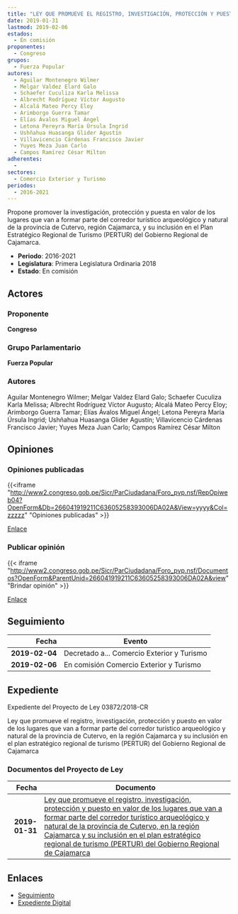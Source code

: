 ```yaml
---
title: "LEY QUE PROMUEVE EL REGISTRO, INVESTIGACIÓN, PROTECCIÓN Y PUESTA EN VALOR DE LOS LUGARES QUE VAN A FORMAR PARTE DEL CORREDOR TURÍSTICO ARQUEOLÓGICO Y NATURAL DE LA PROVINCIA DE CUTERVO, EN LA REGIÓN CAJAMARCA, Y SU INCLUSIÓN EN EL PLAN ESTRATÉGICO REGIONAL DE TURISMO (PERTUR) DEL GOBIERNO REGIONAL DE CAJAMARCA"
date: 2019-01-31
lastmod: 2019-02-06
estados: 
  - En comisión
proponentes: 
  - Congreso
grupos: 
  - Fuerza Popular
autores: 
  - Aguilar Montenegro Wilmer
  - Melgar Valdez Elard Galo
  - Schaefer Cuculiza Karla Melissa
  - Albrecht Rodríguez Víctor Augusto
  - Alcalá Mateo Percy Eloy
  - Arimborgo Guerra Tamar
  - Elías Ávalos Miguel Ángel
  - Letona Pereyra María Úrsula Ingrid
  - Ushñahua Huasanga Glider Agustín
  - Villavicencio Cárdenas Francisco Javier
  - Yuyes Meza Juan Carlo
  - Campos Ramírez César Milton
adherentes: 
  - 
sectores: 
  - Comercio Exterior y Turismo
periodos: 
  - 2016-2021
---
```


Propone promover la investigación, protección y puesta en valor de los lugares que van a formar parte del corredor turístico arqueológico y natural de la provincia de Cutervo, región Cajamarca, y su inclusión en el Plan Estratégico Regional de Turismo (PERTUR) del Gobierno Regional de Cajamarca.

- **Periodo**: 2016-2021
- **Legislatura**: Primera Legislatura Ordinaria 2018
- **Estado**: En comisión

## Actores

### Proponente

**Congreso**

### Grupo Parlamentario

**Fuerza Popular**

### Autores

Aguilar Montenegro Wilmer; Melgar Valdez Elard Galo; Schaefer Cuculiza Karla Melissa; Albrecht Rodríguez Víctor Augusto; Alcalá Mateo Percy Eloy; Arimborgo Guerra Tamar; Elías Ávalos Miguel Ángel; Letona Pereyra María Úrsula Ingrid; Ushñahua Huasanga Glider Agustín; Villavicencio Cárdenas Francisco Javier; Yuyes Meza Juan Carlo; Campos Ramírez César Milton


## Opiniones

### Opiniones publicadas

{{<iframe "http://www2.congreso.gob.pe/Sicr/ParCiudadana/Foro_pvp.nsf/RepOpiweb04?OpenForm&Db=266041919211C63605258393006DA02A&View=yyyy&Col=zzzzz" "Opiniones publicadas" >}}

[Enlace](http://www2.congreso.gob.pe/Sicr/ParCiudadana/Foro_pvp.nsf/RepOpiweb04?OpenForm&Db=266041919211C63605258393006DA02A&View=yyyy&Col=zzzzz)
### Publicar opinión

{{< iframe "http://www2.congreso.gob.pe/Sicr/ParCiudadana/Foro_pvp.nsf/Documentos?OpenForm&ParentUnid=266041919211C63605258393006DA02A&view" "Brindar opinión" >}}

[Enlace](http://www2.congreso.gob.pe/Sicr/ParCiudadana/Foro_pvp.nsf/Documentos?OpenForm&ParentUnid=266041919211C63605258393006DA02A&view)

## Seguimiento

| Fecha | Evento |
|------:|--------|
| **2019-02-04** | Decretado a... Comercio Exterior y Turismo|
| **2019-02-06** | En comisión Comercio Exterior y Turismo|


## Expediente

Expediente del Proyecto de Ley 03872/2018-CR

Ley que promueve el registro, investigación, protección y puesto en valor de los lugares que van a formar parte del corredor turístico arqueológico y natural de la provincia de Cutervo, en la región Cajamarca y su inclusión en el plan estratégico regional de turismo (PERTUR) del Gobierno Regional de Cajamarca


### Documentos del Proyecto de Ley

| Fecha | Documento |
|------:|--------|
| **2019-01-31** | [Ley que promueve el registro, investigación, protección y puesto en valor de los lugares que van a formar parte del corredor turístico arqueológico y natural de la provincia de Cutervo, en la región Cajamarca y su inclusión en el plan estratégico regional de turismo (PERTUR) del Gobierno Regional de Cajamarca](http://www.leyes.congreso.gob.pe/Documentos/2016_2021/Proyectos_de_Ley_y_de_Resoluciones_Legislativas/PL0387220190131..pdf) |

## Enlaces 

- [Seguimiento](http://www2.congreso.gob.pehttp://www2.congreso.gob.pe/Sicr/TraDocEstProc/CLProLey2016.nsf/f7fff46988ca05b1052578e100829cc7/aabb98960ad9110a0525839300769df0?OpenDocument)
- [Expediente Digital](http://www2.congreso.gob.pehttp://www2.congreso.gob.pe/Sicr/TraDocEstProc/CLProLey2016.nsf/f7fff46988ca05b1052578e100829cc7/aabb98960ad9110a0525839300769df0?OpenDocument&Click=05257FB7005EB655.eb71d0cf91d8294e05256cdf006b5706/$Body/0.1C6C)
